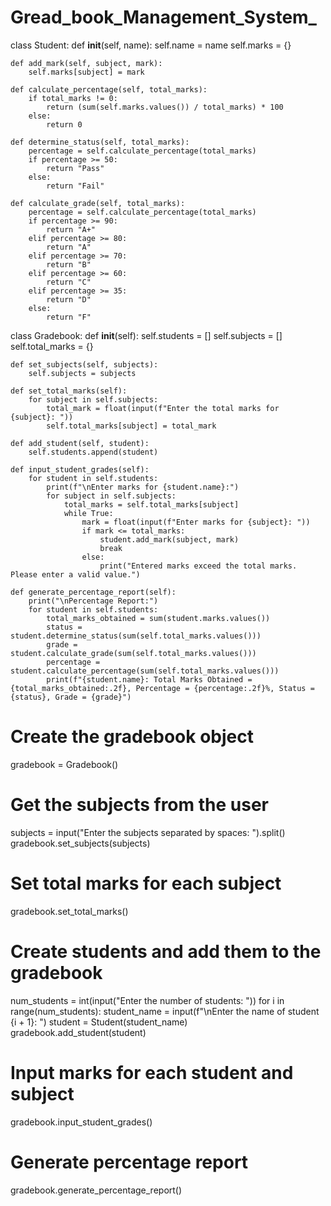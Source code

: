 # Gread_book_Management_System_
class Student:
    def __init__(self, name):
        self.name = name
        self.marks = {}

    def add_mark(self, subject, mark):
        self.marks[subject] = mark

    def calculate_percentage(self, total_marks):
        if total_marks != 0:
            return (sum(self.marks.values()) / total_marks) * 100
        else:
            return 0

    def determine_status(self, total_marks):
        percentage = self.calculate_percentage(total_marks)
        if percentage >= 50:
            return "Pass"
        else:
            return "Fail"

    def calculate_grade(self, total_marks):
        percentage = self.calculate_percentage(total_marks)
        if percentage >= 90:
            return "A+"
        elif percentage >= 80:
            return "A"
        elif percentage >= 70:
            return "B"
        elif percentage >= 60:
            return "C"
        elif percentage >= 35:
            return "D"
        else:
            return "F"


class Gradebook:
    def __init__(self):
        self.students = []
        self.subjects = []
        self.total_marks = {}

    def set_subjects(self, subjects):
        self.subjects = subjects

    def set_total_marks(self):
        for subject in self.subjects:
            total_mark = float(input(f"Enter the total marks for {subject}: "))
            self.total_marks[subject] = total_mark

    def add_student(self, student):
        self.students.append(student)

    def input_student_grades(self):
        for student in self.students:
            print(f"\nEnter marks for {student.name}:")
            for subject in self.subjects:
                total_marks = self.total_marks[subject]
                while True:
                    mark = float(input(f"Enter marks for {subject}: "))
                    if mark <= total_marks:
                        student.add_mark(subject, mark)
                        break
                    else:
                        print("Entered marks exceed the total marks. Please enter a valid value.")

    def generate_percentage_report(self):
        print("\nPercentage Report:")
        for student in self.students:
            total_marks_obtained = sum(student.marks.values())
            status = student.determine_status(sum(self.total_marks.values()))
            grade = student.calculate_grade(sum(self.total_marks.values()))
            percentage = student.calculate_percentage(sum(self.total_marks.values()))
            print(f"{student.name}: Total Marks Obtained = {total_marks_obtained:.2f}, Percentage = {percentage:.2f}%, Status = {status}, Grade = {grade}")


# Create the gradebook object
gradebook = Gradebook()

# Get the subjects from the user
subjects = input("Enter the subjects separated by spaces: ").split()
gradebook.set_subjects(subjects)

# Set total marks for each subject
gradebook.set_total_marks()

# Create students and add them to the gradebook
num_students = int(input("Enter the number of students: "))
for i in range(num_students):
    student_name = input(f"\nEnter the name of student {i + 1}: ")
    student = Student(student_name)
    gradebook.add_student(student)

# Input marks for each student and subject
gradebook.input_student_grades()

# Generate percentage report
gradebook.generate_percentage_report()
